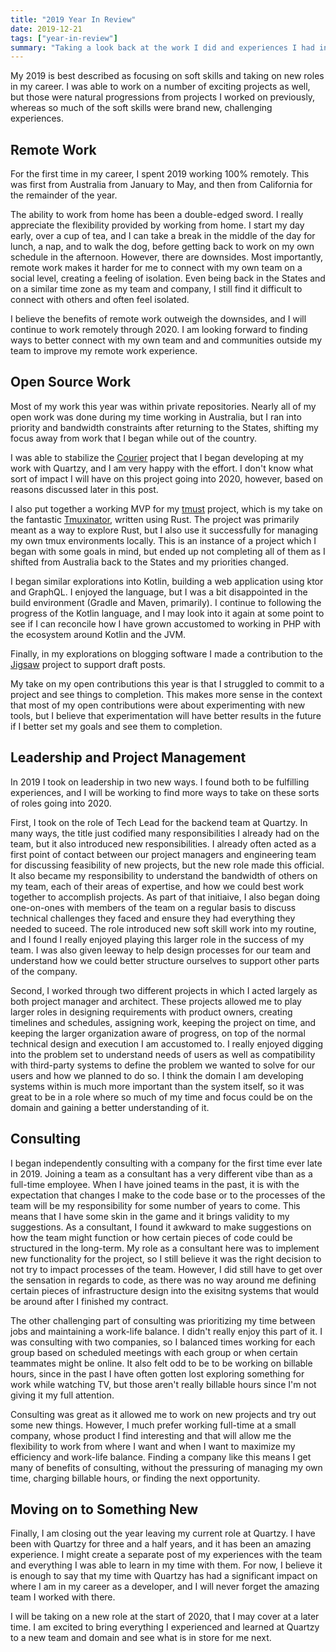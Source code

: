 ```yaml
---
title: "2019 Year In Review"
date: 2019-12-21
tags: ["year-in-review"]
summary: "Taking a look back at the work I did and experiences I had in 2019"
---
```


My 2019 is best described as focusing on soft skills and taking on new roles in my career. I was able to work on a number
of exciting projects as well, but those were natural progressions from projects I worked on previously, whereas
so much of the soft skills were brand new, challenging experiences.

## Remote Work

For the first time in my career, I spent 2019 working 100% remotely. This was first from Australia from January to May,
and then from California for the remainder of the year.

The ability to work from home has been a double-edged sword. I really appreciate the flexibility provided by
working from home. I start my day early, over a cup of tea, and I can take a break in the middle of the day for lunch,
a nap, and to walk the dog, before getting back to work on my own schedule in the afternoon. However, there are downsides.
Most importantly, remote work makes it harder for me to connect with my own team on a social level, creating a feeling of
isolation. Even being back in the States and on a similar time zone as my team and company, I still find it difficult
to connect with others and often feel isolated.

I believe the benefits of remote work outweigh the downsides, and I will continue to work remotely through 2020. I am 
looking forward to finding ways to better connect with my own team and and communities outside my team to improve my remote
work experience.

## Open Source Work

Most of my work this year was within private repositories. Nearly all of my open work was done during my time working in
Australia, but I ran into priority and bandwidth constraints after returning to the States, shifting my focus away from
work that I began while out of the country.

I was able to stabilize the [Courier](https://github.com/quartzy/courier) project that I began developing at my work with
Quartzy, and I am very happy with the effort. I don't know what sort of impact I will have on this project going into 2020,
however, based on reasons discussed later in this post.


I also put together a working MVP for my [tmust](https://github.com/camuthig/tmust) project, which is my take on the
fantastic [Tmuxinator](https://github.com/tmuxinator/tmuxinator), written using Rust. The project was primarily meant
as a way to explore Rust, but I also use it successfully for managing my own tmux environments locally. This is an instance
of a project which I began with some goals in mind, but ended up not completing all of them as I shifted from Australia back
to the States and my priorities changed.

I began similar explorations into Kotlin, building a web application using ktor and GraphQL. I enjoyed the language,
but I was a bit disappointed in the build environment (Gradle and Maven, primarily). I continue to following the progress
of the Kotlin language, and I may look into it again at some point to see if I can reconcile how I have grown accustomed
to working in PHP with the ecosystem around Kotlin and the JVM.

Finally, in my explorations on blogging software I made a contribution to the [Jigsaw](https://github.com/tightenco/jigsaw/pull/379)
project to support draft posts. 

My take on my open contributions this year is that I struggled to commit to a project and see things to completion. This
makes more sense in the context that most of my open contributions were about experimenting with new tools, but I
believe that experimentation will have better results in the future if I better set my goals and see them to completion.

## Leadership and Project Management

In 2019 I took on leadership in two new ways. I found both to be fulfilling experiences, and I will be working to
find more ways to take on these sorts of roles going into 2020.

First, I took on the role of Tech Lead for the backend team at Quartzy. In many ways, the title just codified many
responsibilities I already had on the team, but it also introduced new responsibilities. I already often acted as a first
point of contact between our project managers and engineering team for discussing feasibility of new projects, but the 
new role made this official. It also became my responsibility to understand the bandwidth of others on my team,
each of their areas of expertise, and how we could best work together to accomplish projects. As part of that initiaive,
I also began doing one-on-ones with members of the team on a regular basis to discuss technical challenges they faced and
ensure they had everything they needed to suceed. The role introduced new soft skill work into my routine, and I 
found I really enjoyed playing this larger role in the success of my team. I was also given leeway to help design processes 
for our team and understand how we could better structure ourselves to support other parts of the company.

Second, I worked through two different projects in which I acted largely as both project manager and architect. These
projects allowed me to play larger roles in designing requirements with product owners, creating timelines and schedules,
assigning work, keeping the project on time, and keeping the larger organization aware of progress, on top of the normal
technical design and execution I am accustomed to. I really enjoyed digging into the problem set to understand needs of
users as well as compatibility with third-party systems to define the problem we wanted to solve for our users and how
we planned to do so. I think the domain I am developing systems within is much more important than the system itself, so
it was great to be in a role where so much of my time and focus could be on the domain and gaining a better understanding
of it.

## Consulting

I began independently consulting with a company for the first time ever late in 2019. Joining a team as a consultant has
a very different vibe than as a full-time employee. When I have joined teams in the past, it is with the expectation that
changes I make to the code base or to the processes of the team will be my responsibility for some number of years to
come. This means that I have some skin in the game and it brings validity to my suggestions. As a consultant, I found it
awkward to make suggestions on how the team might function or how certain pieces of code could be structured
in the long-term. My role as a consultant here was to implement new functionality for the project, so I still believe it was
the right decision to not try to impact processes of the team. However, I did still have to get over the sensation
in regards to code, as there was no way around me defining certain pieces of infrastructure design into the exisitng
systems that would be around after I finished my contract.

The other challenging part of consulting was prioritizing my time between jobs and maintaining a work-life balance. I
didn't really enjoy this part of it. I was consulting with two companies, so I balanced times working for each group based
on scheduled meetings with each group or when certain teammates might be online. It also felt odd to be to be working on
billable hours, since in the past I have often gotten lost exploring something for work while watching TV, but those aren't
really billable hours since I'm not giving it my full attention.

Consulting was great as it allowed me to work on new projects and try out some new things. However, I much prefer working
full-time at a small company, whose product I find interesting and that will allow me the flexibility to work from where
I want and when I want to maximize my efficiency and work-life balance. Finding a company like this means I get many of
benefits of consulting, without the pressuring of managing my own time, charging billable hours, or finding the
next opportunity.

## Moving on to Something New

Finally, I am closing out the year leaving my current role at Quartzy. I have been with Quartzy for three and a
half years, and it has been an amazing experience. I might create a separate post of my experiences with the team and
everything I was able to learn in my time with them. For now, I believe it is enough to say that my time with Quartzy
has had a significant impact on where I am in my career as a developer, and I will never forget the amazing team I worked
with there.

I will be taking on a new role at the start of 2020, that I may cover at a later time. I am excited to bring
everything I experienced and learned at Quartzy to a new team and domain and see what is in store for me next.
